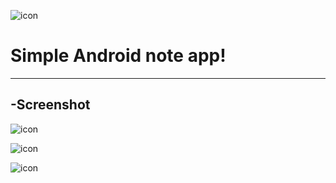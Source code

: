 ![icon](https://user-images.githubusercontent.com/45234273/118391379-217db680-b65e-11eb-8bd5-f8d167aaa8ab.png)
# Simple Android note app!

---------------------------------------------------------------------------------------------------------
## -Screenshot

![icon](https://i.imgur.com/M8DEs0i.png)                 

![icon](https://i.imgur.com/r8tRYM1.png)

![icon](https://i.imgur.com/P3XPB9I.png)





